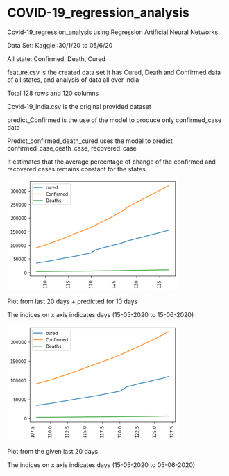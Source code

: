 # COVID-19_regression_analysis
Covid-19_regression_analysis using Regression Artificial Neural Networks


Data Set: Kaggle :30/1/20 to 05/6/20

All state: Confirmed, Death, Cured 


feature.csv is the created data set
It has Cured, Death and Confirmed data of all states, and analysis of data all over india

Total 128 rows and 120 columns

Covid-19_india.csv is the original provided dataset

predict_Confirmed is the use of the model to produce only confirmed_case data

Predict_confirmed_death_cured uses the model to predict confirmed_case,death_case, recovered_case

It estimates that the average percentage of change of the confirmed and recovered cases remains constant for the states 

![alt text](https://raw.githubusercontent.com/abr-98/COVID-19_regression_analysis/master/predicted_10.png)

Plot from last 20 days + predicted for 10 days

The indices on x axis indicates days (15-05-2020 to 15-06-2020)

![alt text](https://raw.githubusercontent.com/abr-98/COVID-19_regression_analysis/master/given_val.png)

Plot from the given last 20 days

The indices on x axis indicates days (15-05-2020 to 05-06-2020)

